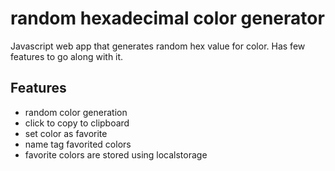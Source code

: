 # random hexadecimal color generator
Javascript web app that generates random hex value for color. Has few features to go along with it.

## Features
- random color generation
- click to copy to clipboard 
- set color as favorite
- name tag favorited colors
- favorite colors are stored using localstorage

